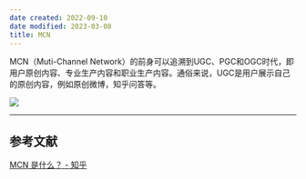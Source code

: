 ```yaml
---
date created: 2022-09-10
date modified: 2023-03-08
title: MCN
---
```


MCN（Muti-Channel Network）的前身可以追溯到UGC、PGC和OGC时代，即用户原创内容、专业生产内容和职业生产内容。通俗来说，UGC是用户展示自己的原创内容，例如原创微博，知乎问答等。

![](https://img.oldwinter.top/20220910014212.png)

---

## 参考文献

[MCN 是什么？ - 知乎](https://www.zhihu.com/question/296674000)
